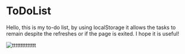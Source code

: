 # ToDoList

Hello, this is my to-do list, by using localStorage it allows the tasks to remain despite the refreshes or if the page is exited. I hope it is useful!

![tttttttttttttt](https://user-images.githubusercontent.com/93661868/177061005-e7790a8a-ecb9-4392-95a8-4c5e468ffd32.jpeg)

